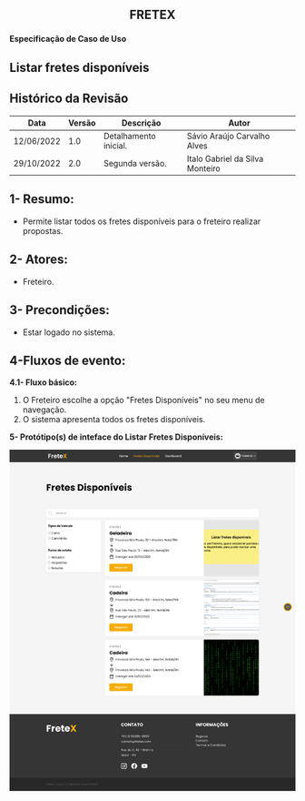 ## <p align="center"> FRETEX </p>

**Especificação de Caso de Uso** 

## Listar fretes disponíveis 

## Histórico da Revisão 

|**Data** |**Versão** |**Descrição** |**Autor** |
| - | - | - | - |
|12/06/2022 |1.0 |Detalhamento inicial. |Sávio Araújo Carvalho Alves |
|29/10/2022 |2.0 |Segunda versão. |Italo Gabriel da Silva Monteiro |

## 1- Resumo: 

- Permite listar todos os fretes disponíveis para o freteiro realizar propostas. 

## 2- Atores: 

- Freteiro. 

## 3- Precondições: 

 - Estar logado no sistema. 

## 4-Fluxos de evento: 
**4.1-  Fluxo básico:** 

1. O Freteiro escolhe a opção "Fretes Disponíveis" no seu menu de navegação. 
2. O sistema apresenta todos os fretes disponíveis. 

**5- Protótipo(s) de inteface do Listar Fretes Disponíveis:**  

![](./interfaces/listarFretesDisponíveis.png)
